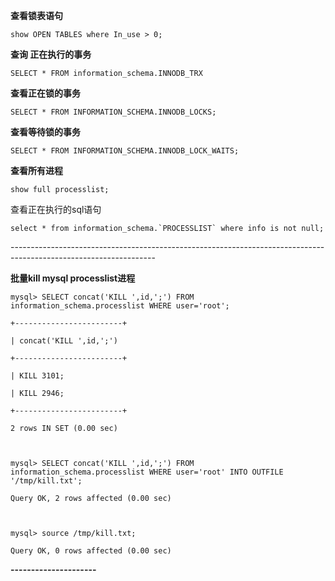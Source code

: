 **查看锁表语句** 

```mysql
show OPEN TABLES where In_use > 0;
```

**查询 正在执行的事务**

```mysql
SELECT * FROM information_schema.INNODB_TRX
```

**查看正在锁的事务**

```mysql
SELECT * FROM INFORMATION_SCHEMA.INNODB_LOCKS; 
```

**查看等待锁的事务**

```mysql
SELECT * FROM INFORMATION_SCHEMA.INNODB_LOCK_WAITS;
```

**查看所有进程**

```mysql
show full processlist;
```

查看正在执行的sql语句

```mysql
select * from information_schema.`PROCESSLIST` where info is not null;
```

\------------------------------------------------------------------------------------------------------------------

**批量kill mysql processlist进程**

```mysql
mysql> SELECT concat('KILL ',id,';') FROM information_schema.processlist WHERE user='root';

+------------------------+

| concat('KILL ',id,';')

+------------------------+

| KILL 3101;       

| KILL 2946;      

+------------------------+

2 rows IN SET (0.00 sec)

 

mysql> SELECT concat('KILL ',id,';') FROM information_schema.processlist WHERE user='root' INTO OUTFILE '/tmp/kill.txt';

Query OK, 2 rows affected (0.00 sec)

 

mysql> source /tmp/kill.txt;

Query OK, 0 rows affected (0.00 sec)
```

**---------------------** 